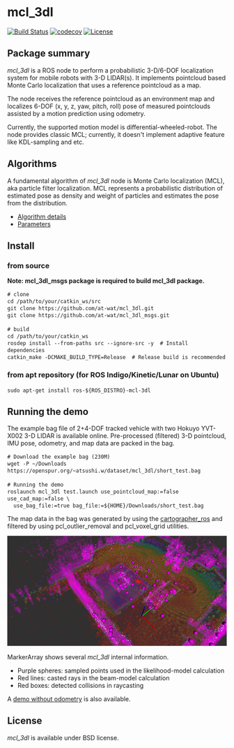# mcl_3dl

[![Build Status](https://travis-ci.org/at-wat/mcl_3dl.svg?branch=master)](https://travis-ci.org/at-wat/mcl_3dl)
[![codecov](https://codecov.io/gh/at-wat/mcl_3dl/branch/master/graph/badge.svg)](https://codecov.io/gh/at-wat/mcl_3dl)
[![License](https://img.shields.io/badge/License-BSD%203--Clause-blue.svg)](https://opensource.org/licenses/BSD-3-Clause)

## Package summary

*mcl_3dl* is a ROS node to perform a probabilistic 3-D/6-DOF localization system for mobile robots with 3-D LIDAR(s).
It implements pointcloud based Monte Carlo localization that uses a reference pointcloud as a map.

The node receives the reference pointcloud as an environment map and localizes 6-DOF (x, y, z, yaw, pitch, roll) pose of measured pointclouds assisted by a motion prediction using odometry.

Currently, the supported motion model is differential-wheeled-robot.
The node provides classic MCL; currently, it doesn't implement adaptive feature like KDL-sampling and etc.

## Algorithms

A fundamental algorithm of *mcl_3dl* node is Monte Carlo localization (MCL), aka particle filter localization.
MCL represents a probabilistic distribution of estimated pose as density and weight of particles and estimates the pose from the distribution.

- [Algorithm details](doc/Algorithms.md)
- [Parameters](doc/Parameters.md)

## Install

### from source

**Note: mcl_3dl_msgs package is required to build mcl_3dl package.**

```shell
# clone
cd /path/to/your/catkin_ws/src
git clone https://github.com/at-wat/mcl_3dl.git
git clone https://github.com/at-wat/mcl_3dl_msgs.git

# build
cd /path/to/your/catkin_ws
rosdep install --from-paths src --ignore-src -y  # Install dependencies
catkin_make -DCMAKE_BUILD_TYPE=Release  # Release build is recommended
```

### from apt repository (for ROS Indigo/Kinetic/Lunar on Ubuntu)

```
sudo apt-get install ros-${ROS_DISTRO}-mcl-3dl
```

## Running the demo

The example bag file of 2+4-DOF tracked vehicle with two Hokuyo YVT-X002 3-D LIDAR is available online.
Pre-processed (filtered) 3-D pointcloud, IMU pose, odometry, and map data are packed in the bag.

```shell
# Download the example bag (230M)
wget -P ~/Downloads https://openspur.org/~atsushi.w/dataset/mcl_3dl/short_test.bag

# Running the demo
roslaunch mcl_3dl test.launch use_pointcloud_map:=false use_cad_map:=false \
  use_bag_file:=true bag_file:=${HOME}/Downloads/short_test.bag
```

The map data in the bag was generated by using the [cartographer_ros](https://github.com/googlecartographer/cartographer_ros) and filtered by using pcl_outlier_removal and pcl_voxel_grid utilities.


![Rviz image of the demo](https://github.com/at-wat/mcl_3dl/blob/master/doc/images/demo_rviz.jpg?raw=true)

MarkerArray shows several *mcl_3dl* internal information.
- Purple spheres: sampled points used in the likelihood-model calculation
- Red lines: casted rays in the beam-model calculation
- Red boxes: detected collisions in raycasting


A [demo without odometry](doc/DemoWithoutOdometry.md) is also available.

## License

*mcl_3dl* is available under BSD license.
